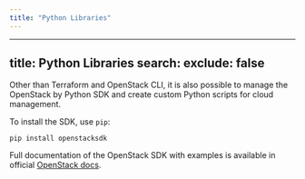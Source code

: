 ```yaml
---
title: "Python Libraries"
---
```

---

title: Python Libraries
search:
  exclude: false
---
Other than Terraform and OpenStack CLI, it is also possible to manage the OpenStack
by Python SDK and create custom Python scripts for cloud management.

To install the SDK, use `pip`:

```
pip install openstacksdk
```

Full documentation of the OpenStack SDK with examples is available in official [OpenStack docs](https://docs.openstack.org/openstacksdk/train/user/index.html).
